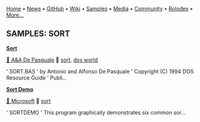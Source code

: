 [Home](https://qb64.com) • [News](../news.md) • [GitHub](../github.md) • [Wiki](../wiki.md) • [Samples](../samples.md) • [Media](../media.md) • [Community](../community.md) • [Rolodex](../rolodex.md) • [More...](../more.md)

## SAMPLES: SORT

**[Sort](sort/index.md)**

[🐝 A&A De Pasquale](a&a-de-pasquale.md) 🔗 [sort](sort.md), [dos world](dos-world.md)

' SORT.BAS '   by Antonio and Alfonso De Pasquale ' Copyright (C) 1994 DOS Resource Guide ' Publi...

**[Sort Demo](sort-demo/index.md)**

[🐝 Microsoft](microsoft.md) 🔗 [sort](sort.md)

'                                 SORTDEMO ' This program graphically demonstrates six common sor...
